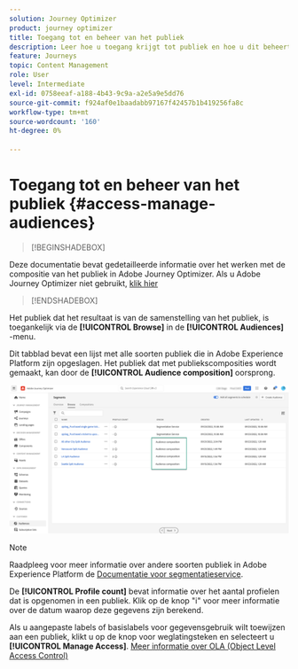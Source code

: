 ```yaml
---
solution: Journey Optimizer
product: journey optimizer
title: Toegang tot en beheer van het publiek
description: Leer hoe u toegang krijgt tot publiek en hoe u dit beheert
feature: Journeys
topic: Content Management
role: User
level: Intermediate
exl-id: 0758eeaf-a188-4b43-9c9a-a2e5a9e5dd76
source-git-commit: f924af0e1baadabb97167f42457b1b419256fa8c
workflow-type: tm+mt
source-wordcount: '160'
ht-degree: 0%

---
```


# Toegang tot en beheer van het publiek {#access-manage-audiences}

>[!BEGINSHADEBOX]

Deze documentatie bevat gedetailleerde informatie over het werken met de compositie van het publiek in Adobe Journey Optimizer. Als u Adobe Journey Optimizer niet gebruikt, [klik hier](https://experienceleague.adobe.com/docs/experience-platform/segmentation/ui/audience-composition.html)

>[!ENDSHADEBOX]

Het publiek dat het resultaat is van de samenstelling van het publiek, is toegankelijk via de **[!UICONTROL Browse]** in de **[!UICONTROL Audiences]** -menu.

Dit tabblad bevat een lijst met alle soorten publiek die in Adobe Experience Platform zijn opgeslagen. Het publiek dat met publiekscomposities wordt gemaakt, kan door de **[!UICONTROL Audience composition]** oorsprong.

![](assets/audiences-list.png)

>[!NOTE]
>
>Raadpleeg voor meer informatie over andere soorten publiek in Adobe Experience Platform de [Documentatie voor segmentatieservice](https://experienceleague.adobe.com/docs/experience-platform/segmentation/ui/overview.html).

De **[!UICONTROL Profile count]** bevat informatie over het aantal profielen dat is opgenomen in een publiek. Klik op de knop &quot;i&quot; voor meer informatie over de datum waarop deze gegevens zijn berekend.

Als u aangepaste labels of basislabels voor gegevensgebruik wilt toewijzen aan een publiek, klikt u op de knop voor weglatingsteken en selecteert u **[!UICONTROL Manage Access]**. [Meer informatie over OLA (Object Level Access Control)](../administration/object-based-access.md)

<!--
-edit an audience?
-->
